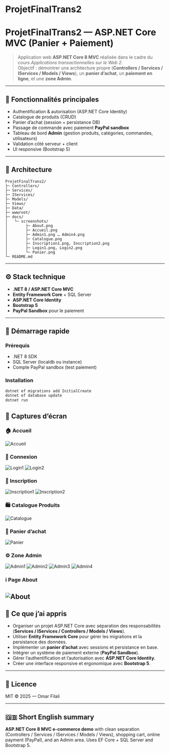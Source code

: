 # ProjetFinalTrans2

# ProjetFinalTrans2 — ASP.NET Core MVC (Panier + Paiement)

> Application web **ASP.NET Core 8 MVC** réalisée dans le cadre du cours *Applications transactionnelles sur le Web 2*.  
> Objectif : démontrer une architecture propre (**Controllers / Services / IServices / Models / Views**), un **panier d’achat**, un **paiement en ligne**, et une **zone Admin**.

---

## 🎯 Fonctionnalités principales
- Authentification & autorisation (ASP.NET Core Identity)
- Catalogue de produits (CRUD)
- Panier d’achat (session + persistance DB)
- Passage de commande avec paiement **PayPal sandbox**
- Tableau de bord **Admin** (gestion produits, catégories, commandes, utilisateurs)
- Validation côté serveur + client 
- UI responsive (Bootstrap 5)

---

## 🧱 Architecture

```
ProjetFinalTrans2/
├─ Controllers/
├─ Services/
├─ IServices/
├─ Models/
├─ Views/
├─ Data/
├─ wwwroot/
├─ docs/
│   └─ screenshots/
│        ├─ About.png
│        ├─ Accueil.png
│        ├─ Admin1.png … Admin4.png
│        ├─ Catalogue.png
│        ├─ Inscription1.png, Inscription2.png
│        ├─ Login1.png, Login2.png
│        └─ Panier.png
└─ README.md
```

---

## ⚙️ Stack technique
- **.NET 8 / ASP.NET Core MVC**
- **Entity Framework Core** + SQL Server
- **ASP.NET Core Identity**
- **Bootstrap 5**
- **PayPal Sandbox** pour le paiement

---

## 🚀 Démarrage rapide

### Prérequis
- .NET 8 SDK
- SQL Server (localdb ou instance)
- Compte PayPal sandbox (test paiement)

### Installation
```bash
dotnet ef migrations add InitialCreate
dotnet ef database update
dotnet run
```


## 📸 Captures d’écran

### 🏠 Accueil
![Accueil](docs/screenshots/Accueil.png)

### 🔑 Connexion
![Login1](docs/screenshots/Login1.png)
![Login2](docs/screenshots/Login2.png)

### 📝 Inscription
![Inscription1](docs/screenshots/Inscription1.png)
![Inscription2](docs/screenshots/Inscription2.png)

### 🛍️ Catalogue Produits
![Catalogue](docs/screenshots/Catalogue.png)

### 🛒 Panier d’achat
![Panier](docs/screenshots/Panier.png)

### ⚙️ Zone Admin
![Admin1](docs/screenshots/Admin1.png)
![Admin2](docs/screenshots/Admin2.png)
![Admin3](docs/screenshots/Admin3.png)
![Admin4](docs/screenshots/Admin4.png)

### ℹ️ Page About
![About](docs/screenshots/About.png)
---

## 📘 Ce que j’ai appris
- Organiser un projet ASP.NET Core avec séparation des responsabilités (**Services / IServices / Controllers / Models / Views**).  
- Utiliser **Entity Framework Core** pour gérer les migrations et la persistance des données.  
- Implémenter un **panier d’achat** avec sessions et persistance en base.  
- Intégrer un système de paiement externe (**PayPal Sandbox**).  
- Gérer l’authentification et l’autorisation avec **ASP.NET Core Identity**.  
- Créer une interface responsive et ergonomique avec **Bootstrap 5**.  

---

## 📄 Licence
MIT © 2025 — Omar Filali

---

## 🇬🇧 Short English summary
**ASP.NET Core 8 MVC e-commerce demo** with clean separation (Controllers / Services / IServices / Models / Views), shopping cart, online payment (PayPal), and an Admin area. Uses EF Core + SQL Server and Bootstrap 5.  
